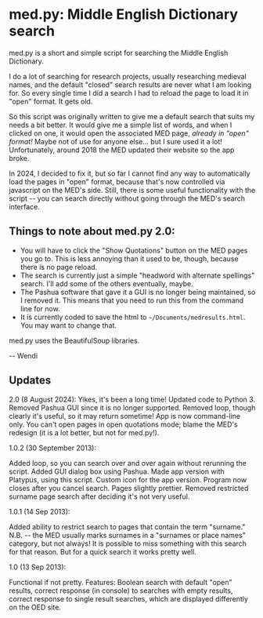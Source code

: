 # med.py: Middle English Dictionary search

med.py is a short and simple script for searching the Middle English Dictionary. 

I do a lot of searching for research projects, usually researching medieval names, and the default "closed" search results are never what I am looking for. So every single time I did a search I had to reload the page to load it in "open" format. It gets old.

So this script was originally written to give me a default search that suits my needs a bit better. It would give me a simple list of words, and when I clicked on one, it would open the associated MED page, *already in "open" format!* Maybe not of use for anyone else... but I sure used it a lot! Unfortunately, around 2018 the MED updated their website so the app broke. 

In 2024, I decided to fix it, but so far I cannot find any way to automatically load the pages in "open" format, because that's now controlled via javascript on the MED's side. Still, there is some useful functionality with the script -- you can search directly without going through the MED's search interface. 

## Things to note about med.py 2.0:
* You will have to click the "Show Quotations" button on the MED pages you go to. This is less annoying than it used to be, though, because there is no page reload.
* The search is currently just a simple "headword with alternate spellings" search. I'll add some of the others eventually, maybe.
* The Pashua software that gave it a GUI is no longer being maintained, so I removed it. This means that you need to run this from the command line for now.
* It is currently coded to save the html to `~/Documents/medresults.html`. You may want to change that. 

med.py uses the BeautifulSoup libraries.

-- Wendi

## Updates

2.0 (8 August 2024):
Yikes, it's been a long time! Updated code to Python 3. Removed Pashua GUI since it is no longer supported. Removed loop, though clearly it's useful, so it may return sometime! App is now command-line only. You can't open pages in open quotations mode; blame the MED's redesign (it is a lot better, but not for med.py!).

1.0.2 (30 September 2013):

Added loop, so you can search over and over again without rerunning the script. Added GUI dialog box using Pashua. Made app version with Platypus, using this script. Custom icon for the app version. Program now closes after you cancel search. Pages slightly prettier.
Removed restricted surname page search after deciding it's not very useful.

1.0.1 (14 Sep 2013):

Added ability to restrict search to pages that contain the term "surname." N.B. -- the MED usually marks surnames in a "surnames or place names" category, but not always! It is possible to miss something with this search for that reason. But for a quick search it works pretty well.

1.0 (13 Sep 2013):

Functional if not pretty. Features: Boolean search with default "open" results, correct response (in console) to searches with empty results, correct response to single result searches, which are displayed differently on the OED site.









   
